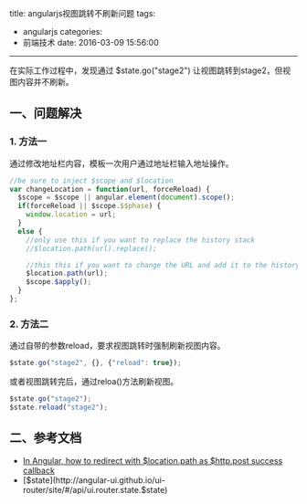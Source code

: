 title: angularjs视图跳转不刷新问题
tags:
  - angularjs
categories:
  - 前端技术
date: 2016-03-09 15:56:00
---

在实际工作过程中，发现通过 $state.go("stage2") 让视图跳转到stage2，但视图内容并不刷新。

## 一、问题解决

### 1. 方法一
通过修改地址栏内容，模板一次用户通过地址栏输入地址操作。

``` javascript
//be sure to inject $scope and $location
var changeLocation = function(url, forceReload) {
  $scope = $scope || angular.element(document).scope();
  if(forceReload || $scope.$$phase) {
    window.location = url;
  }
  else {
    //only use this if you want to replace the history stack
    //$location.path(url).replace();

    //this this if you want to change the URL and add it to the history stack
    $location.path(url);
    $scope.$apply();
  }
};
```

### 2. 方法二
通过自带的参数reload，要求视图跳转时强制刷新视图内容。
```javascript
$state.go("stage2", {}, {"reload": true});
```

或者视图跳转完后，通过reloa()方法刷新视图。
```javascript
$state.go("stage2");
$state.reload("stage2");
```


## 二、参考文档
- [In Angular, how to redirect with $location.path as $http.post success callback](http://stackoverflow.com/a/14387747)
- [$state](http://angular-ui.github.io/ui-router/site/#/api/ui.router.state.$state)